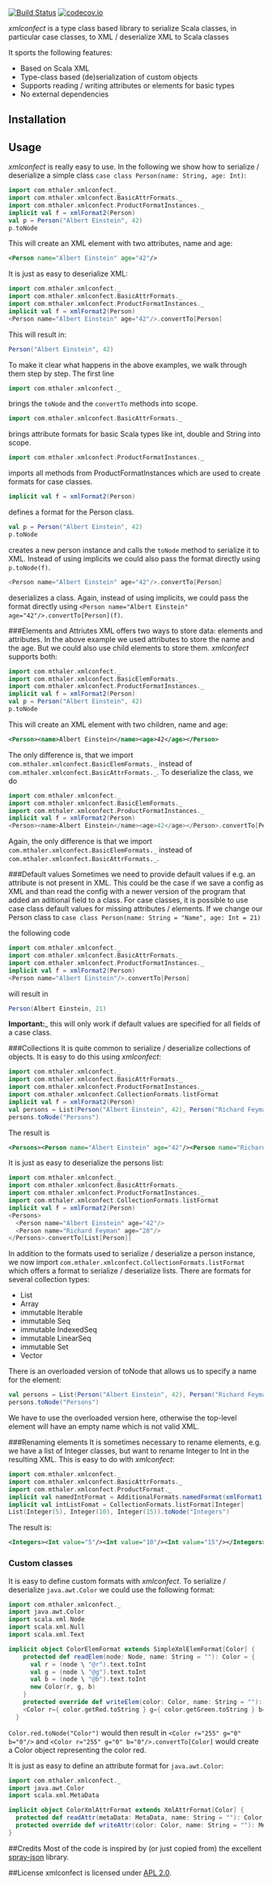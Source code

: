 [![Build Status](https://travis-ci.org/mthaler/xmlconfect.png)](https://travis-ci.org/mthaler/xmlconfect)
[![codecov.io](http://codecov.io/github/mthaler/xmlconfect/coverage.svg?branch=master)](http://codecov.io/github/mthaler/xmlconfect?branch=master)

_xmlconfect_ is a type class based library to serialize Scala classes, in particular case classes, to XML / deserialize XML to Scala classes

It sports the following features:

* Based on Scala XML
* Type-class based (de)serialization of custom objects
* Supports reading / writing attributes or elements for basic types
* No external dependencies

## Installation

## Usage
_xmlconfect_ is really easy to use. In the following we show how to serialize / deserialize a simple class `case class Person(name: String, age: Int)`:

```scala
import com.mthaler.xmlconfect._
import com.mthaler.xmlconfect.BasicAttrFormats._
import com.mthaler.xmlconfect.ProductFormatInstances._
implicit val f = xmlFormat2(Person)
val p = Person("Albert Einstein", 42)
p.toNode
```
This will create an XML element with two attributes, name and age:

```xml
<Person name="Albert Einstein" age="42"/>
```

It is just as easy to deserialize XML:

```scala
import com.mthaler.xmlconfect._
import com.mthaler.xmlconfect.BasicAttrFormats._
import com.mthaler.xmlconfect.ProductFormatInstances._
implicit val f = xmlFormat2(Person)
<Person name="Albert Einstein" age="42"/>.convertTo[Person]
```

This will result in:

```scala
Person("Albert Einstein", 42)
```

To make it clear what happens in the above examples, we walk through them step by step. The first line

```scala
import com.mthaler.xmlconfect._
```

brings the `toNode` and the `convertTo` methods into scope. 

```scala
import com.mthaler.xmlconfect.BasicAttrFormats._
```
brings attribute formats for basic Scala types like int, double and String into scope.

```scala
import com.mthaler.xmlconfect.ProductFormatInstances._
```
imports all methods from ProductFormatInstances which are used to create formats for case classes.

```scala
implicit val f = xmlFormat2(Person)
```
defines a format for the Person class.

```scala
val p = Person("Albert Einstein", 42)
p.toNode
```
creates a new person instance and calls the `toNode` method to serialize it to XML. Instead of using implicits we could also pass the format directly using `p.toNode(f)`.

```scala
<Person name="Albert Einstein" age="42"/>.convertTo[Person]
```
deserializes a class. Again, instead of using implicits, we could pass the format directly using `<Person name="Albert Einstein" age="42"/>.convertTo[Person](f)`.

###Elements and Attriutes
XML offers two ways to store data: elements and attributes. In the above example we used attributes to store the name and the age. But we could also use child elements to store them. _xmlconfect_ supports both:

```scala
import com.mthaler.xmlconfect._
import com.mthaler.xmlconfect.BasicElemFormats._
import com.mthaler.xmlconfect.ProductFormatInstances._
implicit val f = xmlFormat2(Person)
val p = Person("Albert Einstein", 42)
p.toNode
```
This will create an XML element with two children, name and age:

```xml
<Person><name>Albert Einstein</name><age>42</age></Person>
```
The only difference is, that we import `com.mthaler.xmlconfect.BasicElemFormats._` instead of `com.mthaler.xmlconfect.BasicAttrFormats._`. To deserialize the class, we do

```scala
import com.mthaler.xmlconfect._
import com.mthaler.xmlconfect.BasicElemFormats._
import com.mthaler.xmlconfect.ProductFormatInstances._
implicit val f = xmlFormat2(Person)
<Person><name>Albert Einstein</name><age>42</age></Person>.convertTo[Person]
```
Again, the only difference is that we import `com.mthaler.xmlconfect.BasicElemFormats._` instead of `com.mthaler.xmlconfect.BasicAttrFormats._`.

###Default values
Sometimes we need to provide default values if e.g. an attribute is not present in XML. This could be the case if we save a config as XML and than read the config with a newer version of the program that added an aditional field to a class. For case classes, it is possible to use case class default values for missing attributes / elements. If we change our Person class to `case class Person(name: String = "Name", age: Int = 21)`

the following code

```scala
import com.mthaler.xmlconfect._
import com.mthaler.xmlconfect.BasicAttrFormats._
import com.mthaler.xmlconfect.ProductFormatInstances._
implicit val f = xmlFormat2(Person)
<Person name="Albert Einstein"/>.convertTo[Person]
```

will result in 

```scala
Person(Albert Einstein, 21)
```

__Important:___ this will only work if default values are specified for all fields of a case class.

###Collections
It is quite common to serialize / deserialize collections of objects. It is easy to do this using _xmlconfect_:

```scala
import com.mthaler.xmlconfect._
import com.mthaler.xmlconfect.BasicAttrFormats._
import com.mthaler.xmlconfect.ProductFormatInstances._
import com.mthaler.xmlconfect.CollectionFormats.listFormat
implicit val f = xmlFormat2(Person)
val persons = List(Person("Albert Einstein", 42), Person("Richard Feyman", 28))
persons.toNode("Persons")
```
The result is
```xml
<Persons><Person name="Albert Einstein" age="42"/><Person name="Richard Feyman" age="28"/></Persons>
```

It is just as easy to deserialize the persons list:
```scala
import com.mthaler.xmlconfect._
import com.mthaler.xmlconfect.BasicAttrFormats._
import com.mthaler.xmlconfect.ProductFormatInstances._
import com.mthaler.xmlconfect.CollectionFormats.listFormat
implicit val f = xmlFormat2(Person)
<Persons>
  <Person name="Albert Einstein" age="42"/>
  <Person name="Richard Feyman" age="28"/>
</Persons>.convertTo[List[Person]]
```
In addition to the formats used to serialize / deserialize a person instance, we now import `com.mthaler.xmlconfect.CollectionFormats.listFormat` which offers a format to serialize / deserialize lists. There are formats for several collection types:

* List
* Array
* immutable Iterable
* immutable Seq
* immutable IndexedSeq
* immutable LinearSeq
* immutable Set
* Vector

There is an overloaded version of toNode that allows us to specify a name for the element:
```scala
val persons = List(Person("Albert Einstein", 42), Person("Richard Feyman", 28))
persons.toNode("Persons")
```
We have to use the overloaded version here, otherwise the top-level element will have an empty name which is not valid XML.

###Renaming elements
It is sometimes necessary to rename elements, e.g. we have a list of Integer classes, but want to rename Integer to Int in the resulting XML. This is easy to do with _xmlconfect_:
```scala
import com.mthaler.xmlconfect._
import com.mthaler.xmlconfect.BasicAttrFormats._
import com.mthaler.xmlconfect.ProductFormat._
implicit val namedIntFormat = AdditionalFormats.namedFormat(xmlFormat1(Integer), "Int")
implicit val intListFomat = CollectionFormats.listFormat[Integer]
List(Integer(5), Integer(10), Integer(15)).toNode("Integers")
```
The result is:
```xml
<Integers><Int value="5"/><Int value="10"/><Int value="15"/></Integers>
```
### Custom classes

It is easy to define custom formats with _xmlconfect_. To serialize / deserialize `java.awt.Color` we could use the following format:

```scala
import com.mthaler.xmlconfect._
import java.awt.Color
import scala.xml.Node
import scala.xml.Null
import scala.xml.Text

implicit object ColorElemFormat extends SimpleXmlElemFormat[Color] {
    protected def readElem(node: Node, name: String = ""): Color = {
      val r = (node \ "@r").text.toInt
      val g = (node \ "@g").text.toInt
      val b = (node \ "@b").text.toInt
      new Color(r, g, b)
    }
    protected override def writeElem(color: Color, name: String = ""): Node = 
    <Color r={ color.getRed.toString } g={ color.getGreen.toString } b={ color.getBlue.toString }/>
  }
```
`Color.red.toNode("Color")` would then result in `<Color r="255" g="0" b="0"/>` and `<Color r="255" g="0" b="0"/>.convertTo[Color]` would create a Color object representing the color red.

It is just as easy to define an attribute format for `java.awt.Color`:

```scala
import com.mthaler.xmlconfect._
import java.awt.Color
import scala.xml.MetaData

implicit object ColorXmlAttrFormat extends XmlAttrFormat[Color] {
  protected def readAttr(metaData: MetaData, name: String = ""): Color = new Color(metaData(name).text.toInt)
  protected override def writeAttr(color: Color, name: String = ""): MetaData = attribute(name, color.getRGB.toString)
}
```

##Credits
Most of the code is inspired by (or just copied from) the excellent [spray-json](https://github.com/spray/spray-json) library.

##License
xmlconfect is licensed under [APL 2.0](http://www.apache.org/licenses/LICENSE-2.0).
